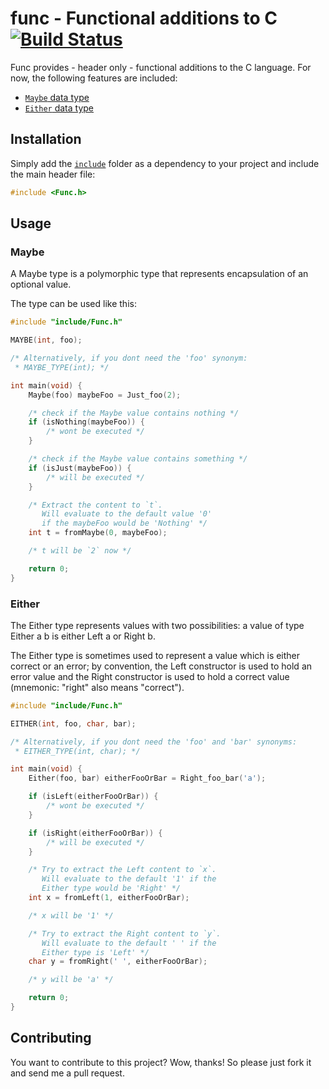 # func - Functional additions to C [![Build Status](https://travis-ci.org/saschagrunert/func.svg)](https://travis-ci.org/saschagrunert/func)

Func provides - header only - functional additions to the C language. For now,
the following features are included:

- [`Maybe` data type](./include/Maybe.h)
- [`Either` data type](./include/Either.h)

## Installation

Simply add the [`include`](./include) folder as a dependency to your project and
include the main header file:

```c
#include <Func.h>
```

## Usage

### Maybe

A Maybe type is a polymorphic type that represents encapsulation of an optional
value.

The type can be used like this:

```c
#include "include/Func.h"

MAYBE(int, foo);

/* Alternatively, if you dont need the 'foo' synonym:
 * MAYBE_TYPE(int); */

int main(void) {
    Maybe(foo) maybeFoo = Just_foo(2);

    /* check if the Maybe value contains nothing */
    if (isNothing(maybeFoo)) {
        /* wont be executed */
    }

    /* check if the Maybe value contains something */
    if (isJust(maybeFoo)) {
        /* will be executed */
    }

    /* Extract the content to `t`.
       Will evaluate to the default value '0'
       if the maybeFoo would be 'Nothing' */
    int t = fromMaybe(0, maybeFoo);

    /* t will be `2` now */

    return 0;
}
```

### Either

The Either type represents values with two possibilities: a value of type Either
a b is either Left a or Right b.

The Either type is sometimes used to represent a value which is either correct
or an error; by convention, the Left constructor is used to hold an error value
and the Right constructor is used to hold a correct value (mnemonic: "right"
also means "correct").

```c
#include "include/Func.h"

EITHER(int, foo, char, bar);

/* Alternatively, if you dont need the 'foo' and 'bar' synonyms:
 * EITHER_TYPE(int, char); */

int main(void) {
    Either(foo, bar) eitherFooOrBar = Right_foo_bar('a');

    if (isLeft(eitherFooOrBar)) {
        /* wont be executed */
    }

    if (isRight(eitherFooOrBar)) {
        /* will be executed */
    }

    /* Try to extract the Left content to `x`.
       Will evaluate to the default '1' if the
       Either type would be 'Right' */
    int x = fromLeft(1, eitherFooOrBar);

    /* x will be '1' */

    /* Try to extract the Right content to `y`.
       Will evaluate to the default ' ' if the
       Either type is 'Left' */
    char y = fromRight(' ', eitherFooOrBar);

    /* y will be 'a' */

    return 0;
}
```

## Contributing
You want to contribute to this project? Wow, thanks! So please just fork it and
send me a pull request.
